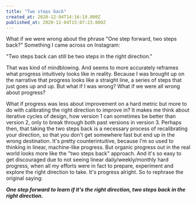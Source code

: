 ```yaml
---
title: "Two steps back"
created_at: 2020-12-04T14:16:19.000Z
published_at: 2020-12-04T15:07:23.000Z
---
```

What if we were wrong about the phrase "One step forward, two steps back?" Something I came across on Instagram:

"Two steps back can still be two steps in the right direction."

That was kind of mindblowing. And seems to more accurately reframes what progress intuitively looks like in reality. Because I was brought up on the narrative that progress looks like a straight line, a series of steps that just goes up and up. But what if I was wrong? What if we were all wrong about progress?

What if progress was less about improvement on a hard metric but more to do with calibrating the right direction to improve in? It makes me think about iterative cycles of design, how version 1 can sometimes be better than version 2, only to break through both past versions in version 3. Perhaps then, that taking the two steps back is a necessary process of recalibrating your direction, so that you don't get somewhere fast but end up in the wrong destination. It's pretty counterintuitive, because I'm so used to thinking in linear, machine-like progress. But organic progress out in the real world looks more like the "two steps back" approach. And it's so easy to get discouraged due to not seeing linear daily/weekly/monthly hard progress, when all my efforts were in fact to prepare, experiment and explore the right direction to take. It's progress alright. So to rephrase the original saying:

**_One step forward to learn if it's the right direction, two steps back in the right direction._**
